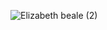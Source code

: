 ![Elizabeth beale (2)](https://user-images.githubusercontent.com/100111219/161450822-bc7dd853-1226-491f-a575-fb70e1ad7df7.gif)

